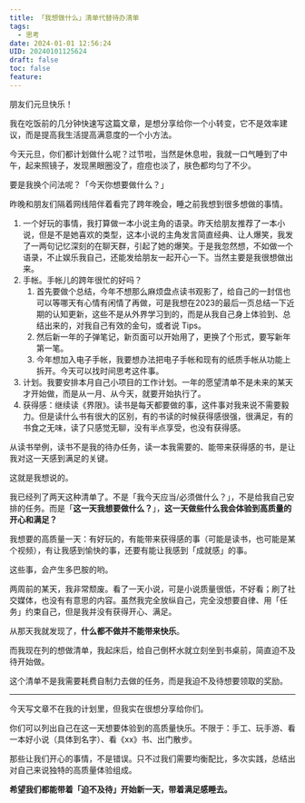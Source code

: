 ```yaml
---
title: 「我想做什么」清单代替待办清单
tags:
  - 思考
date: 2024-01-01 12:56:24
UID: 20240101125624
draft: false
toc: false
feature:
---
```

朋友们元旦快乐！

我在吃饭前的几分钟快速写这篇文章，是想分享给你一个小转变，它不是效率建议，而是提高我生活提高满意度的一个小方法。

今天元旦，你们都计划做什么呢？过节啦，当然是休息啦，我就一口气睡到了中午，起来照镜子，发现黑眼圈没了，痘痘也淡了，肤色都均匀了不少。

要是我换个问法呢？「今天你想要做什么？」

昨晚和朋友们隔着网线陪伴着看完了跨年晚会，睡之前我想到很多想做的事情。
<!--more-->

1. 一个好玩的事情，我打算做一本小说主角的语录。昨天给朋友推荐了一本小说，但是不是她喜欢的类型，这本小说的主角发言简直经典、让人爆笑，我发了一两句记忆深刻的在聊天群，引起了她的爆笑。于是我忽然想，不如做一个语录，不止娱乐我自己，还能发给朋友一起开心一下。当然主要是我很想做出来。
2. 手帐。手帐儿的跨年很忙的好吗？
	1. 首先要做个总结，今年不想那么麻烦盘点读书观影了，给自己的一封信也可以等哪天有心情有闲情了再做，可是我想在2023的最后一页总结一下近期的认知更新，这些不是从外界学习到的，而是从我自己身上体验到、总结出来的，对我自己有效的金句，或者说 Tips。
	2. 然后新一年的子弹笔记，新页面可以开始用了，更换了个形式，要写新年第一笔。
	3. 今年想加入电子手帐，我要想办法把电子手帐和现有的纸质手帐从功能上拆开。今天可以找时间思考这件事。
3. 计划。我要安排本月自己小项目的工作计划。一年的愿望清单不是未来的某天才开始做，而是从一月、从今天，就要开始执行了。
4. 获得感：继续读《界限》。读书是每天都要做的事，这件事对我来说不需要毅力。但是读什么书有很大的区别，有的书读的时候获得感很强，很满足，有的书食之无味，读了只感觉无聊，没有半点享受，也没有获得感。

从读书举例，读书不是我的待办任务，读一本我需要的、能带来获得感的书，是让我对这一天感到满足的关键。

这就是我想说的。

我已经列了两天这种清单了。不是「我今天应当/必须做什么？」，不是给我自己安排的任务。而是「**这一天我想要做什么？**」，**这一天做些什么我会体验到高质量的开心和满足？**

我想要的高质量一天：有好玩的，有能带来获得感的事（可能是读书，也可能是某个视频），有让我感到愉快的事，还要有能让我感到「成就感」的事。

这些事，会产生多巴胺的哟。

两周前的某天，我非常颓废。看了一天小说，可是小说质量很低，不好看；刷了社交媒体，也没有有意思的内容。虽然我完全放纵自己，完全没想要自律、用「任务」约束自己，但是我并没有获得开心、满足。

从那天我就发现了，**什么都不做并不能带来快乐**。

而我现在列的想做清单，我起床后，给自己倒杯水就立刻坐到书桌前，简直迫不及待开始做。

这个清单不是我需要耗费自制力去做的任务，而是我迫不及待想要领取的奖励。

---

今天写文章不在我的计划里，但我实在很想分享给你们。

你们可以列出自己在这一天想要体验到的高质量快乐。不限于：手工、玩手游、看一本好小说（具体到名字）、看《xx》书、出门散步。

那些让我们开心的事情，不是错误。只不过我们需要均衡配比，多次实践，总结出对自己来说独特的高质量体验组成。

**希望我们都能带着「迫不及待」开始新一天，带着满足感睡去。**